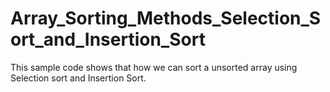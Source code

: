 # Array_Sorting_Methods_Selection_Sort_and_Insertion_Sort
This sample code shows that how we can sort a unsorted array using Selection sort and Insertion Sort.
